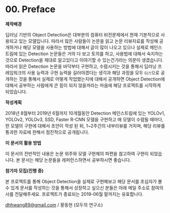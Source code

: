 # 00. Preface



**제작배경**

딥러닝 기반의 Object Detection은 대부분의 컴퓨터 비전문제에서 현재 기본적으로 사용되고 있는 모델입니다. 따라서 많은 사람들이 논문을 읽고 논문 리뷰자료를 작성해 공개하거나 해당 모델을 사용하는 방법에 대해서 글이 많이 나오고 있으나 실제로 메인스트림에 있는 Detection 논문들은 거의 다 보고 토의를 하고, 사용법에 대해서 숙지하는 것으로 Detection을 제대로 알고있다고 이야기할 수 있는건가라는 의문이 생겼습니다. 따라서 읽은 Detection 논문을 바닥부터 구현하고, 수렴시키는 것을 통해서 딥러닝 프레임워크의 사용 능력과 구현 능력을 길러야겠다는 생각과 해당 과정을 모두 `Git`으로 공개하는 것을 통해서 실제로 어떻게 작업했는지에 대해서 공개하면 Object Detection에 대해서 공부하는 사람에게 큰 힘이 되지 않을까라는 마음에 해당 프로젝트를 시작하게 되었습니다.



**작성계획**

2018년 8월부터 2019년 6월까지 10개월동안 Detection 메인스트림에 있는 YOLOv1, YOLOv2, YOLOv3, SSD, Faster R-CNN 모델을 구현하고 매 모델이 수렴될 때마다, 한 모델의 구현에 대해서 초안이 작성 된 뒤, 1~2주간의 내부리뷰를 거치며, 해당 리뷰를 통과한 자료에 한해서 점진적으로 공개됩니다.



**이 문서의 활용 방법**

이 문서의 전반적인 내용은 논문 위주와 모델 구현체의 파편을 참고하여 구현이 되었습니다. 본 문서는 해당 논문들을 레퍼런스하면서 공부하시면 좋습니다.



**참가자 모집(진행 중)**

본 프로젝트를 통해 Object Detection을 실제로 구현해보고 해당 문서를 초심자가 볼 수 있게 문서를 작성하는 것을 통해서 성장하고 싶으신 분들은 아래 메일 주소로 참여의사를 전달해주세요. 프로젝트가 종료되는 2019-06월 말까지는 유효합니다.



dhhwang89@gmail.com / 황동현 (모두의 연구소)